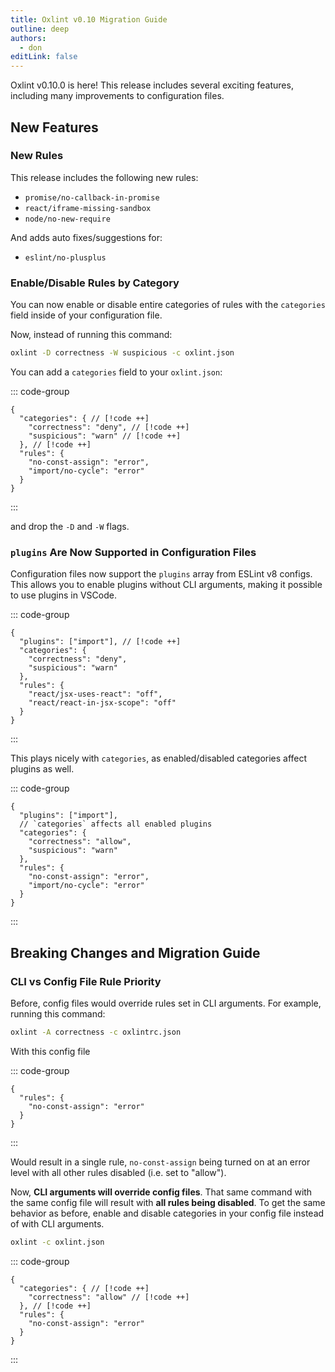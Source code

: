 ```yaml
---
title: Oxlint v0.10 Migration Guide
outline: deep
authors:
  - don
editLink: false
---
```


<AppBlogPostHeader />

Oxlint v0.10.0 is here! This release includes several exciting features,
including many improvements to configuration files.

## New Features

<!-- todo: other features -->

### New Rules

This release includes the following new rules:

- `promise/no-callback-in-promise`
- `react/iframe-missing-sandbox`
- `node/no-new-require`

And adds auto fixes/suggestions for:

- `eslint/no-plusplus`

### Enable/Disable Rules by Category

You can now enable or disable entire categories of rules with the `categories`
field inside of your configuration file.

Now, instead of running this command:

```sh
oxlint -D correctness -W suspicious -c oxlint.json
```

You can add a `categories` field to your `oxlint.json`:

::: code-group

```jsonc [oxlintrc.json]
{
  "categories": { // [!code ++]
    "correctness": "deny", // [!code ++]
    "suspicious": "warn" // [!code ++]
  }, // [!code ++]
  "rules": {
    "no-const-assign": "error",
    "import/no-cycle": "error"
  }
}
```

:::

and drop the `-D` and `-W` flags.

### `plugins` Are Now Supported in Configuration Files

Configuration files now support the `plugins` array from ESLint v8 configs.
This allows you to enable plugins without CLI arguments, making it possible to
use plugins in VSCode.

::: code-group

```jsonc [oxlintrc.json]
{
  "plugins": ["import"], // [!code ++]
  "categories": {
    "correctness": "deny",
    "suspicious": "warn"
  },
  "rules": {
    "react/jsx-uses-react": "off",
    "react/react-in-jsx-scope": "off"
  }
}
```

:::

This plays nicely with `categories`, as enabled/disabled categories affect plugins as well.

::: code-group

```jsonc [oxlintrc.json]
{
  "plugins": ["import"],
  // `categories` affects all enabled plugins
  "categories": {
    "correctness": "allow",
    "suspicious": "warn"
  },
  "rules": {
    "no-const-assign": "error",
    "import/no-cycle": "error"
  }
}
```

:::

## Breaking Changes and Migration Guide

### CLI vs Config File Rule Priority

Before, config files would override rules set in CLI arguments. For example, running this command:

```sh
oxlint -A correctness -c oxlintrc.json
```

With this config file

::: code-group

```jsonc [oxlintrc.json]
{
  "rules": {
    "no-const-assign": "error"
  }
}
```

:::

Would result in a single rule, `no-const-assign` being turned on at an error level with all other rules disabled (i.e. set to "allow").

Now, **CLI arguments will override config files**. That same command with the
same config file will result with **all rules being disabled**. To get the same
behavior as before, enable and disable categories in your config file instead of
with CLI arguments.

```sh
oxlint -c oxlint.json
```

::: code-group

```jsonc [oxlintrc.json]
{
  "categories": { // [!code ++]
    "correctness": "allow" // [!code ++]
  }, // [!code ++]
  "rules": {
    "no-const-assign": "error"
  }
}
```

:::
